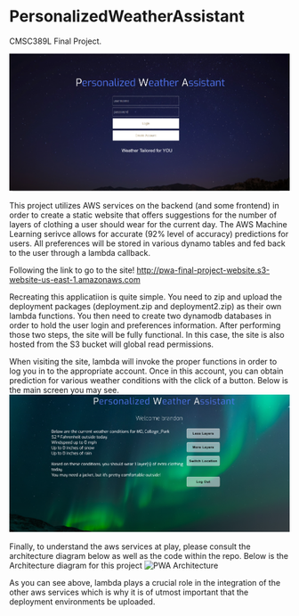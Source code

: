 # PersonalizedWeatherAssistant
CMSC389L Final Project. 

![home](https://raw.githubusercontent.com/BDanielCS/PersonalizedWeatherAssistant/master/home_screen.png)

This project utilizes AWS services on the backend  (and some frontend) in order to create a static website
that offers suggestions for the number of layers of clothing a user should wear for
the current day. The AWS Machine Learning serivce allows for accurate (92% level of accuracy) 
predictions for users.  All preferences will be stored in various dynamo tables and fed back to the
user through a lambda callback.

Following the link to go to the site!
http://pwa-final-project-website.s3-website-us-east-1.amazonaws.com

Recreating this applicatiion is quite simple.  You need to zip and upload the deployment packages 
(deployment.zip and deployment2.zip) as their own lambda functions. You then need to create two
dynamodb databases in order to hold the user login and preferences information.  After performing
those two steps, the site will be fully functional.  In this case, the site is also hosted
from the S3 bucket will global read permissions.

When visiting the site, lambda will invoke the proper functions in order to log you in to the
appropriate account.  Once in this account, you can obtain prediction for various weather conditions
with the click of a button. Below is the main screen you may see.
![main](https://raw.githubusercontent.com/BDanielCS/PersonalizedWeatherAssistant/master/main_screen.png)

Finally, to understand the aws services at play, please consult the architecture diagram below as well
as the code within the repo.
Below is the Architecture diagram for this project
![PWA Architecture](https://raw.githubusercontent.com/BDanielCS/Personalized_Weather_Assistant/master/archi.png)

As you can see above, lambda plays a crucial role in the integration of the other aws services which is why it is
of utmost important that the deployment environments be uploaded.

